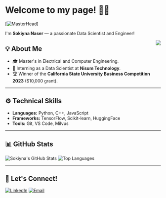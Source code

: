 
# Welcome to my page! 👋😊
[![MasterHead](https://www.omadahealth.com/hubfs/QuantifyingBehavior_Header_Animate_080818-1.gif)]

I'm **Sokiyna Naser** — a passionate Data Scientist and Engineer!

<img align="right" src="https://visitor-badge.laobi.icu/badge?page_id=mohdbakr.mohdbakr"/>

## 💡 About Me
- 🎓 Master's in Electrical and Computer Engineering.
- 🌟 Interning as a Data Scientist at **Nisum Technology**.
- 🏆 Winner of the **California State University Business Competition 2023** ($10,000 grant).

---

## ⚙️ Technical Skills
- **Languages:** Python, C++, JavaScript
- **Frameworks:** TensorFlow, Scikit-learn, HuggingFace
- **Tools:** Git, VS Code, Milvus

---

## 📊 GitHub Stats
![Sokiyna's GitHub Stats](https://github-readme-stats.vercel.app/api?username=sokiyna&show_icons=true&theme=radical)
![Top Languages](https://github-readme-stats.vercel.app/api/top-langs/?username=sokiyna&layout=compact&theme=radical)

---

## 🤝 Let's Connect!
[![LinkedIn](https://img.shields.io/badge/-LinkedIn-0077B5?logo=linkedin&logoColor=white&style=flat)](https://www.linkedin.com/in/sokiyna-naser-32443520a/)
[![Email](https://img.shields.io/badge/-Email-D14836?logo=gmail&logoColor=white&style=flat)](mailto:sokiyna.naser@gmail.com)


